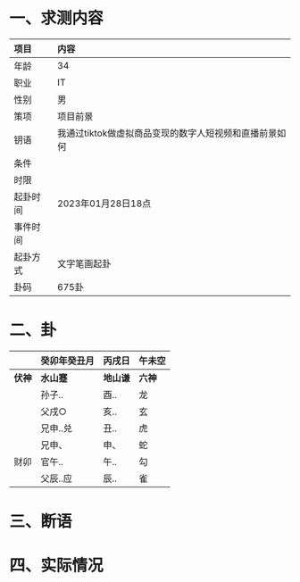 # 一、求测内容
|项目|内容|
|:-|:-|
|年龄|34|
|职业|IT|
|性别|男|
|策项|项目前景|
|钥语|我通过tiktok做虚拟商品变现的数字人短视频和直播前景如何|
|条件||
|时限||
|起卦时间|2023年01月28日18点|
|事件时间||
|起卦方式|文字笔画起卦|
|卦码|675卦|

# 二、卦
||癸卯年癸丑月|丙戌日|午未空|
|:-|:-|:-|:-|
|**伏神**|**水山蹇**|**地山谦**|**六神**|
||孙子..|酉..|龙|
||父戌○|亥..|玄|
||兄申..兑|丑..|虎|
||兄申、|申、|蛇|
|财卯|官午..|午..|勾|
||父辰..应|辰..|雀|


# 三、断语

# 四、实际情况